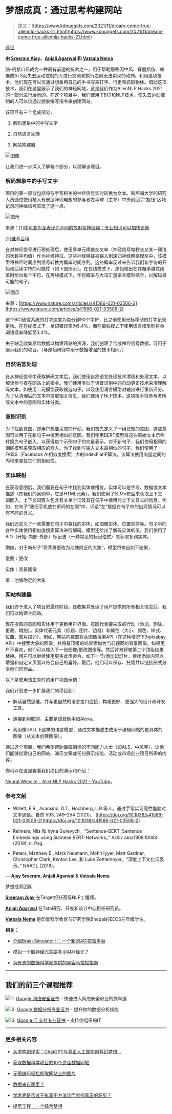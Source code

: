 # 梦想成真：通过思考构建网站

> 原文：[https://www.kdnuggets.com/2021/11/dream-come-true-allennlp-hacks-21.html](https://www.kdnuggets.com/2021/11/dream-come-true-allennlp-hacks-21.html)

[评论](#comments)

**由 [Sreeram Ajay](https://twitter.com/ajay_sreeram)、[Anjali Agarwal](https://www.linkedin.com/in/anjaliagarwal8/) 和 [Vatsala Nema](https://twitter.com/NemaVatsala)**

脑-机接口已成为一种最有前途的技术之一，用于帮助那些因中风、脊髓损伤、瘫痪或ALS而失去运动控制的人进行交流和执行之前无法实现的动作。利用这项技术，他们现在可以仅通过想象用自己的手书写来打字、行走和抓取物体。借助这项技术，我们在这里展示了我们的神经网站，这是我们作为AllenNLP Hacks 2021的一部分进行展示的。在这个项目中，我们使用了BCI和NLP技术，使失去运动控制的人可以仅通过想象编写指令来创建网站。

该项目有三个组成部分，

1.  解码想象中的手写文字

1.  自然语言处理

1.  网站构建器

![图像](../Images/d868a92020d6db8ed411d0d6aa711a41.png)

让我们进一步深入了解每个部分，以理解该项目。

### 解码想象中的手写文字

项目的第一部分包括将与手写相关的神经信号实时转换为文本。斯坦福大学的研究人员通过使用植入有皮层阵列电极的参与者左半球（主导）中央前回手“旋钮”区域记录的神经信号实现了这一点。

![图示](../Images/281bb43d520066642dd14439d552eef1.png)

来源：[1][中风变色龙表现为不同的放射状神经病：专业知识可以加快诊断](https://www.researchgate.net/publication/321733691/figure/fig2/AS:570551548604417@1513041497679/Cortical-representation-of-hand-motor-function-in-the-hand-knob-area-Lateral-view-of.png)

[2][维基百科](https://en.wikipedia.org/wiki/Precentral_gyrus)

在对神经信号进行预处理后，使用多单元阈值交叉率（神经信号每秒交叉某一阈值的次数平均值）作为神经特征。这些神经特征被输入到递归神经网络模型中，该模型将神经时间序列信号转换为概率时间序列。这些概率反过来告诉我们新字符的开始和后续字符的可能性（如下图所示）。在在线模式下，原始输出在其概率越过阈值时给出每个字符。在离线模式下，字符概率与大词汇量语言模型结合，以解码最可能的句子。

![图示](../Images/8d922a204b5417e7e9ae337093061483.png)

来源：[https://www.nature.com/articles/s41586-021-03506-2](https://www.nature.com/articles/s41586-021-03506-2)

这个BCI通信系统的打字速度为每分钟90个字符，比之前使用光标移动的打字记录更快。在在线模式下，单词错误率为5.4%，而在离线模式下使用语言模型则将单词错误率降低至3.4%。

由于缺乏收集原始数据以构建网站的资源，我们创建了合成神经信号数据，可用于展示我们的项目。（与原始研究中用于数据增强的技术相同。）

### 自然语言处理

在从神经信号中获取解码文本后，我们使用自然语言处理技术清理和处理文本，以解读参与者在网站上的指令。我们使用类似于语音识别中的自动更正技术来清理解码文本，如使用二元模型获取候选句子，以及使用语言模型对输出进行重新评分。为了从清理后的文本中提取相关信息，我们使用了NLP技术。这项技术将参与者所写文本中的意图和实体分类。

### 意图识别

为了找到意图，即用户想要采取的行动，我们首先定义了一组已知的意图，这些意图可以用于在新句子中搜索相似的意图。我们使用BERT模型将这些原始文本示例转换为句子嵌入，以获得每个示例句子的向量表示。对于新句子，我们使用相同的训练模型来获取相应的嵌入。为了找到与输入文本最相似的句子，我们使用了FAISS（Facebook AI相似度搜索）库的IndexFlatIP算法，该算法使用向量之间的内积来查找它们的相似性。

### 实体映射

在获取意图后，我们需要在句子中找到实体或槽位。实体可以是字段、数据或文本描述（在我们的案例中，它是HTML元素）。我们使用了ELMo模型来获取上下文词嵌入。上下文词嵌入包含有关单个词及其在句子中使用的上下文意义的信息。例如，在句子“我把手机放在房间的左侧”中，词语“左”根据在句子中的出现情况可以有不同的含义。

我们还定义了一些需要在句子中查找的实体，如图像实体、位置实体等。句子中的各种实体使用相似度搜索算法进行解码。模型还给出了解码实体的值。我们使用了BIO（开始-内部-外部）标记法（一种常见的标记格式）来获取多词实体。

例如，对于新句子“将背景更改为池塘附近的大象”，模型将输出如下结果，

意图：更改

实体：背景图像

值：池塘附近的大象

### 网站构建器

我们终于进入了项目的最终阶段，在收集并处理了用户提供的所有相关信息后，我们可以构建主网站。

现在提取的意图和实体用于更新用户界面。意图代表要采取的行动（添加、删除、更改、增加）。实体代表元素（标题、图片、边框）和属性（大小、颜色、样式、位置、图片描述）。例如，网站构建器将从图像搜索API（在这种情况下为pixabay API）中搜索大象的图像，并将最顶级的结果添加为当前视图的背景图像。如果用户不喜欢，他们可以输入下一张图像/更改图像等。然后背景将被第二个顶级结果替换。用户可以继续使用更多此类命令，如下一节/添加幻灯片，继续添加内容以增强和自定义页面以符合自己的喜好。最后，他们可以保存、托管并以链接形式分享他们的作品。

以下是使用该工具时的用户视图示例：

我们计划进一步扩展我们的项目到：

+   解读自然思维，并与更自然的语言接口连接，构建更好、更强大的设计和开发工具。

+   连接到物联网，主要是语音助手如Alexa。

+   利用像DALL.E这样的语言模型，通过文本描述生成用于编辑网站的更具体的图像（从文本创建图像）。

通过这个项目，我们希望帮助面临困境的不同能力人士（如ALS、中风等），让他们能够创建自己的网站、演示文稿或任何展示技能、活动或市场创业项目所需的内容。

你可以在这里查看我们项目的演示和介绍：

[Neural Website - AllenNLP Hacks 2021 - YouTube](https://www.youtube.com/watch?v=UsyiS9gooNo)。

### 参考文献

+   Willett, F.R., Avansino, D.T., Hochberg, L.R.等人。通过手写实现高性能脑对文本通信。自然 593, 249–254 (2021)。 [https://doi.org/10.1038/s41586-021-03506-2](https://doi.org/10.1038/s41586-021-03506-2)

+   Reimers, Nils 和 Iryna Gurevych。“Sentence-BERT: Sentence Embeddings using Siamese BERT-Networks。” ArXiv abs/1908.10084 (2019): n. Pag.

+   Peters, Matthew E., Mark Neumann, Mohit Iyyer, Matt Gardner, Christopher Clark, Kenton Lee, 和 Luke Zettlemoyer。“深度上下文化词表示。” NAACL (2018)。

— **Ajay Sreeram, Anjali Agarwal & Vatsala Nema**

梦想成真团队

**[Sreeram Ajay](https://twitter.com/ajay_sreeram)** 在Target担任高级NLP工程师。

**[Anjali Agarwal](https://www.linkedin.com/in/anjaliagarwal8/)** 在Tata研究、开发和设计中心担任研究员。

**[Vatsala Nema](https://twitter.com/NemaVatsala)** 是印度科学教育与研究学院Bhopal的EECS三年级学生。

**相关：**

+   [介绍Brain Simulator II：一个新的AGI实验平台](/2020/04/brain-simulator-new-platform-agi.html)

+   [模拟一个脑神经元需要多少AI神经元？](/2021/09/ai-neurons-simulate-brain-neuron.html)

+   [为有志的数据科学家提供的黑客马拉松指南](/2019/07/hackathon-guide-aspiring-data-scientists.html)

* * *

## 我们的前三个课程推荐

![](../Images/0244c01ba9267c002ef39d4907e0b8fb.png) 1\. [Google 网络安全证书](https://www.kdnuggets.com/google-cybersecurity) - 快速进入网络安全职业的快车道

![](../Images/e225c49c3c91745821c8c0368bf04711.png) 2\. [Google 数据分析专业证书](https://www.kdnuggets.com/google-data-analytics) - 提升你的数据分析技能

![](../Images/0244c01ba9267c002ef39d4907e0b8fb.png) 3\. [Google IT 支持专业证书](https://www.kdnuggets.com/google-itsupport) - 支持你组织的IT

* * *

### 更多相关内容

+   [从虚构到现实：ChatGPT与真正人工智能的科幻梦想…](https://www.kdnuggets.com/from-fiction-to-reality-chatgpt-and-the-sci-fi-dream-of-true-ai-conversation)

+   [获取数据科学项目的10个绝佳数据网站](https://www.kdnuggets.com/2023/04/10-websites-get-amazing-data-data-science-projects.html)

+   [无需编码轻松抓取网站上的图片](https://www.kdnuggets.com/2022/06/octoparse-scrape-images-easily-websites-nocoding-way.html)

+   [数据来自哪里？](https://www.kdnuggets.com/2022/08/data-come.html)

+   [学术界是否过于执着于方法论而忽视真正的洞见？](https://www.kdnuggets.com/is-academia-obsessing-over-methodology-at-the-cost-of-true-insights)

+   [提示工程：一个综合梦想](https://www.kdnuggets.com/prompt-engineering-an-integrated-dream)
